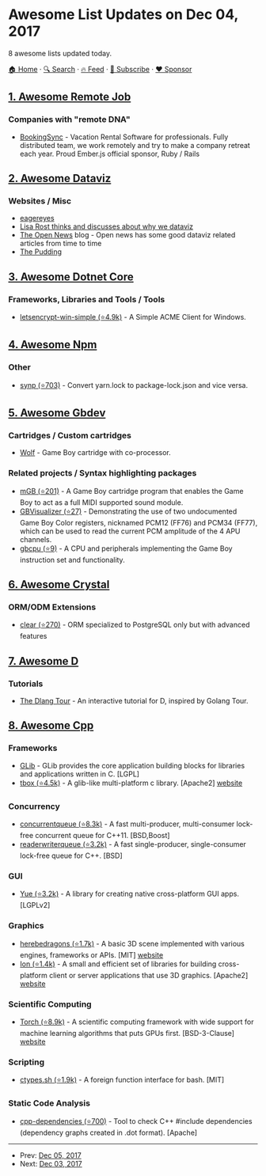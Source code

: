 # Awesome List Updates on Dec 04, 2017

8 awesome lists updated today.

[🏠 Home](/README.md) · [🔍 Search](https://www.trackawesomelist.com/search/) · [🔥 Feed](https://www.trackawesomelist.com/rss.xml) · [📮 Subscribe](https://trackawesomelist.us17.list-manage.com/subscribe?u=d2f0117aa829c83a63ec63c2f&id=36a103854c) · [❤️  Sponsor](https://github.com/sponsors/theowenyoung)



## [1. Awesome Remote Job](/content/lukasz-madon/awesome-remote-job/README.md)

### Companies with "remote DNA"

*   [BookingSync](https://www.bookingsync.com/en/jobs) - Vacation Rental Software for professionals. Fully distributed team, we work remotely and try to make a company retreat each year. Proud Ember.js official sponsor, Ruby / Rails

## [2. Awesome Dataviz](/content/javierluraschi/awesome-dataviz/README.md)

### Websites / Misc

*   [eagereyes](https://eagereyes.org/)
*   [Lisa Rost thinks and discusses about why we dataviz](https://lisacharlotterost.github.io/)
*   [The Open News](https://source.opennews.org/articles/) blog -  Open news has some good dataviz related articles from time to time
*   [The Pudding](https://pudding.cool/)

## [3. Awesome Dotnet Core](/content/thangchung/awesome-dotnet-core/README.md)

### Frameworks, Libraries and Tools / Tools

*   [letsencrypt-win-simple (⭐4.9k)](https://github.com/Lone-Coder/letsencrypt-win-simple) - A Simple ACME Client for Windows.

## [4. Awesome Npm](/content/sindresorhus/awesome-npm/README.md)

### Other

*   [synp (⭐703)](https://github.com/imsnif/synp) - Convert yarn.lock to package-lock.json and vice versa.

## [5. Awesome Gbdev](/content/gbdev/awesome-gbdev/README.md)

### Cartridges / Custom cartridges

*   [Wolf](http://www.happydaze.se/wolf/) - Game Boy cartridge with co-processor.

### Related projects / Syntax highlighting packages

*   [mGB (⭐201)](https://github.com/trash80/mGB) - A Game Boy cartridge program that enables the Game Boy to act as a full MIDI supported sound module.
*   [GBVisualizer (⭐27)](https://github.com/LIJI32/GBVisualizer) - Demonstrating the use of two undocumented Game Boy Color registers, nicknamed PCM12 (FF76) and PCM34 (FF77), which can be used to read the current PCM amplitude of the 4 APU channels.
*   [gbcpu (⭐9)](https://github.com/jdeblese/gbcpu) - A CPU and peripherals implementing the Game Boy instruction set and functionality.

## [6. Awesome Crystal](/content/veelenga/awesome-crystal/README.md)

### ORM/ODM Extensions

*   [clear (⭐270)](https://github.com/anykeyh/clear) - ORM specialized to PostgreSQL only but with advanced features

## [7. Awesome D](/content/dlang-community/awesome-d/README.md)

### Tutorials

*   [The Dlang Tour](https://tour.dlang.org/) - An interactive tutorial for D, inspired by Golang Tour.

## [8. Awesome Cpp](/content/fffaraz/awesome-cpp/README.md)

### Frameworks

*   [GLib](https://wiki.gnome.org/Projects/GLib) - GLib provides the core application building blocks for libraries and applications written in C. \[LGPL]
*   [tbox (⭐4.5k)](https://github.com/tboox/tbox) - A glib-like multi-platform c library. \[Apache2] [website](http://tboox.org/)

### Concurrency

*   [concurrentqueue (⭐8.3k)](https://github.com/cameron314/concurrentqueue) - A fast multi-producer, multi-consumer lock-free concurrent queue for C++11. \[BSD,Boost]
*   [readerwriterqueue (⭐3.2k)](https://github.com/cameron314/readerwriterqueue) - A fast single-producer, single-consumer lock-free queue for C++. \[BSD]

### GUI

*   [Yue (⭐3.2k)](https://github.com/yue/yue) - A library for creating native cross-platform GUI apps. \[LGPLv2]

### Graphics

*   [herebedragons (⭐1.7k)](https://github.com/kosua20/herebedragons) - A basic 3D scene implemented with various engines, frameworks or APIs. \[MIT] [website](http://simonrodriguez.fr/dragon/)
*   [Ion (⭐1.4k)](https://github.com/google/ion) - A small and efficient set of libraries for building cross-platform client or server applications that use 3D graphics. \[Apache2] [website](https://google.github.io/ion/)

### Scientific Computing

*   [Torch (⭐8.9k)](https://github.com/torch/torch7) - A scientific computing framework with wide support for machine learning algorithms that puts GPUs first. \[BSD-3-Clause] [website](http://torch.ch/)

### Scripting

*   [ctypes.sh (⭐1.9k)](https://github.com/taviso/ctypes.sh) - A foreign function interface for bash. \[MIT]

### Static Code Analysis

*   [cpp-dependencies (⭐700)](https://github.com/tomtom-international/cpp-dependencies) - Tool to check C++ #include dependencies (dependency graphs created in .dot format). \[Apache]

---

- Prev: [Dec 05, 2017](/content/2017/12/05/README.md)
- Next: [Dec 03, 2017](/content/2017/12/03/README.md)